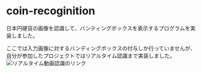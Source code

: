 # coin-recoginition

日本円硬貨の画像を認識して、バンティングボックスを表示するプログラムを実装しました。  
  
ここでは入力画像に対するバンディングボックスの付与しか行っていませんが、自分が参加したプロジェクトではリアルタイム認識まで実装しました。
![リアルタイム動画認識のリンク](https://www.youtube.com/watch?v=zezf8tugzVY)
